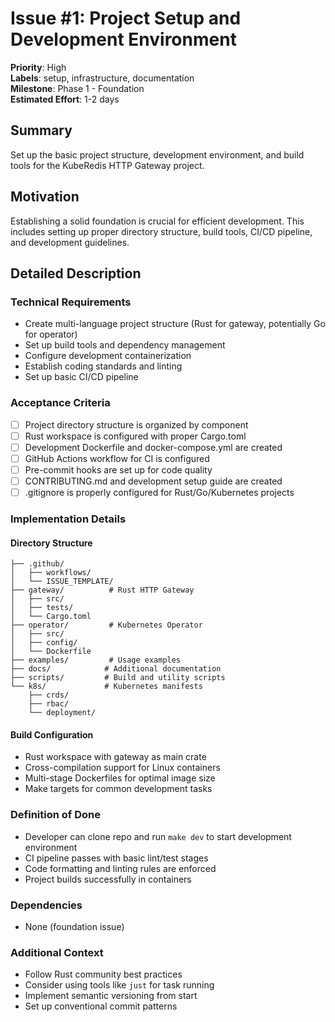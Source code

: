 # Issue #1: Project Setup and Development Environment

**Priority**: High  
**Labels**: setup, infrastructure, documentation  
**Milestone**: Phase 1 - Foundation  
**Estimated Effort**: 1-2 days

## Summary
Set up the basic project structure, development environment, and build tools for the KubeRedis HTTP Gateway project.

## Motivation
Establishing a solid foundation is crucial for efficient development. This includes setting up proper directory structure, build tools, CI/CD pipeline, and development guidelines.

## Detailed Description

### Technical Requirements
- Create multi-language project structure (Rust for gateway, potentially Go for operator)
- Set up build tools and dependency management
- Configure development containerization
- Establish coding standards and linting
- Set up basic CI/CD pipeline

### Acceptance Criteria
- [ ] Project directory structure is organized by component
- [ ] Rust workspace is configured with proper Cargo.toml
- [ ] Development Dockerfile and docker-compose.yml are created
- [ ] GitHub Actions workflow for CI is configured
- [ ] Pre-commit hooks are set up for code quality
- [ ] CONTRIBUTING.md and development setup guide are created
- [ ] .gitignore is properly configured for Rust/Go/Kubernetes projects

### Implementation Details

#### Directory Structure
```
├── .github/
│   ├── workflows/
│   └── ISSUE_TEMPLATE/
├── gateway/          # Rust HTTP Gateway
│   ├── src/
│   ├── tests/
│   └── Cargo.toml
├── operator/         # Kubernetes Operator
│   ├── src/
│   ├── config/
│   └── Dockerfile
├── examples/         # Usage examples
├── docs/            # Additional documentation
├── scripts/         # Build and utility scripts
└── k8s/             # Kubernetes manifests
    ├── crds/
    ├── rbac/
    └── deployment/
```

#### Build Configuration
- Rust workspace with gateway as main crate
- Cross-compilation support for Linux containers
- Multi-stage Dockerfiles for optimal image size
- Make targets for common development tasks

### Definition of Done
- Developer can clone repo and run `make dev` to start development environment
- CI pipeline passes with basic lint/test stages
- Code formatting and linting rules are enforced
- Project builds successfully in containers

### Dependencies
- None (foundation issue)

### Additional Context
- Follow Rust community best practices
- Consider using tools like `just` for task running
- Implement semantic versioning from start
- Set up conventional commit patterns